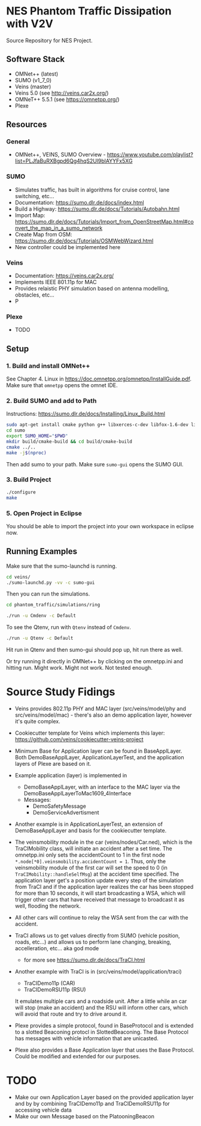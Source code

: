# NES Phantom Traffic Dissipation with V2V

Source Repository for NES Project.

## Software Stack
- OMNet++ (latest)
- SUMO (v1_7_0)
- Veins (master)
- Veins 5.0 (see <http://veins.car2x.org/>)
- OMNeT++ 5.5.1 (see <https://omnetpp.org/>)
- Plexe

## Resources
### General
- OMNet++, VEINS, SUMO Overview - https://www.youtube.com/playlist?list=PLJfaBuRXBgpd6Qg4hqS2Ul9blAYYFx5XG

### SUMO
- Simulates traffic, has built in algorithms for cruise control, lane switching, etc...
- Documentation: https://sumo.dlr.de/docs/index.html 
- Build a Highway: https://sumo.dlr.de/docs/Tutorials/Autobahn.html 
- Import Map: https://sumo.dlr.de/docs/Tutorials/Import_from_OpenStreetMap.html#convert_the_map_in_a_sumo_network 
- Create Map from OSM: https://sumo.dlr.de/docs/Tutorials/OSMWebWizard.html 
- New controller could be implemented here

### Veins
- Documentation: https://veins.car2x.org/
- Implements IEEE 801.11p for MAC
- Provides relaistic PHY simulation based on antenna modelling, obstacles, etc...
- P

### Plexe
- TODO

## Setup

### 1. Build and install OMNet++
See Chapter 4. Linux in https://doc.omnetpp.org/omnetpp/InstallGuide.pdf.
Make sure that `omnetpp` opens the omnet IDE.

### 2. Build SUMO and add to Path
Instructions: https://sumo.dlr.de/docs/Installing/Linux_Build.html 
```bash
sudo apt-get install cmake python g++ libxerces-c-dev libfox-1.6-dev libgdal-dev libproj-dev ibgl2ps-dev swig
cd sumo
export SUMO_HOME="$PWD"
mkdir build/cmake-build && cd build/cmake-build
cmake ../..
make -j$(nproc)
```
Then add sumo to your path. Make sure `sumo-gui` opens the SUMO GUI.

### 3. Build Project
```bash
./configure
make
```

### 5. Open Project in Eclipse
You should be able to import the project into your own workspace in eclipse now.

## Running Examples

Make sure that the sumo-launchd is running.
```bash
cd veins/
./sumo-launchd.py -vv -c sumo-gui
```
Then you can run the simulations.

```bash
cd phantom_traffic/simulations/ring

./run -u Cmdenv -c Default
```

To see the Qtenv, run with `Qtenv` instead of `Cmdenv`.

```bash
./run -u Qtenv -c Default
```

Hit run in Qtenv and then sumo-gui should pop up, hit run there as well.

Or try running it directly in OMNet++ by clicking on the omnetpp.ini and hitting run. Might work. Might not work. Not tested enough.


# Source Study Fidings
- Veins provides 802.11p PHY and MAC layer (src/veins/model/phy and src/veins/model/mac) - there's also an demo application layer, however it's quite complex.

- Cookiecutter template for Veins which implements this layer: https://github.com/veins/cookiecutter-veins-project

- Minimum Base for Application layer can be found in BaseApplLayer. Both DemoBaseApplLayer, ApplicationLayerTest, and the application layers of Plexe are based on it.

- Example application (layer) is implemented in
    - DemoBaseApplLayer, with an interface to the MAC layer via the DemoBaseApplLayerToMac1609_4Interface
    - Messages: 
        - DemoSafetyMessage
        - DemoServiceAdvertisment

- Another example is in ApplicationLayerTest, an extension of DemoBaseApplLayer and basis for the cookiecutter template.

- The veinsmobility module in the car (veins/nodes/Car.ned), which is the TraCIMobility class, will initiate an accident after a set time.
The omnetpp.ini only sets the accidentCount to 1 in the first node `*.node[*0].veinsmobility.accidentCount = 1`.
Thus, only the veinsmobility module of the first car will set the speed to 0 (in `TraCIMobility::handleSelfMsg`) at the accident time specified.
The application layer get's a position update every step of the simulation from TraCI and if the application layer realizes the car has been stopped for more than 10 seconds, it will start broadcasting a WSA, which will trigger other cars that have received that message to broadcast it as well, flooding the network. 

- All other cars will continue to relay the WSA sent from the car with the accident.


- TraCI allows us to get values directly from SUMO (vehicle position, roads, etc...) and allows us to perform lane changing, breaking, accelleration, etc... aka god mode
    - for more see https://sumo.dlr.de/docs/TraCI.html

- Another example with TraCI is in (src/veins/model/application/traci)
    - TraCIDemo11p (CAR)
    - TraCIDemoRSU11p (RSU)

    It emulates multiple cars and a roadside unit. After a little while an car will stop (make an accident) and the RSU will inform other cars, which will avoid that route and try to drive around it.

    
- Plexe provides a simple protocol, found in BaseProtocol and is extended to a slotted Beaconing protocl in SlottedBeaconing. The Base Protocol has messages with vehicle information that are unicasted.

- Plexe also provides a Base Application layer that uses the Base Protocol. Could be modified and extended for our purposes.

# TODO
- Make our own Application Layer based on the provided application layer and by by combining TraCIDemo11p and TraCIDemoRSU11p for accessing vehicle data
- Make our own Message based on the PlatooningBeacon

